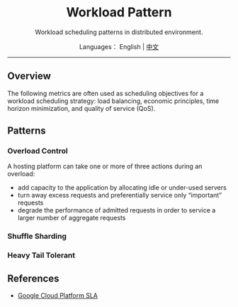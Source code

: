 <h1 align="center">Workload Pattern</h1>

<div align="center">

Workload scheduling patterns in distributed environment.

</div>

<div align="center">

Languages： English | [中文](README.zh-cn.md)
</div>

----

## Overview

The following metrics are often used as scheduling objectives for a workload scheduling strategy: load balancing, economic principles, time horizon minimization, and quality of service (QoS).

## Patterns

### Overload Control

A hosting platform can take one or more of three actions during an overload:
- add capacity to the application by allocating idle or under-used servers
- turn away excess requests and preferentially service only “important” requests
- degrade the performance of admitted requests in order to service a larger number of aggregate requests

### Shuffle Sharding

### Heavy Tail Tolerant

## References

- [Google Cloud Platform SLA](https://cloud.google.com/terms/sla)
